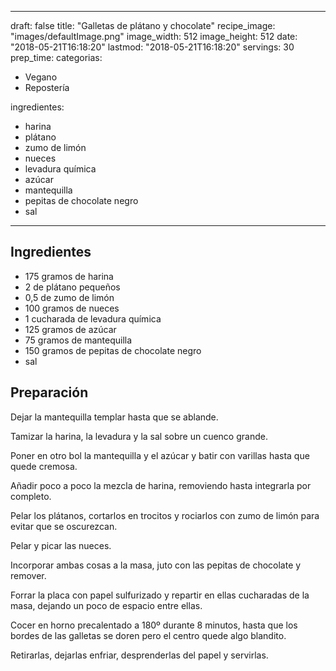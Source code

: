 
---
draft: false
title: "Galletas de plátano y chocolate"
recipe_image: "images/defaultImage.png"
image_width: 512
image_height: 512
date: "2018-05-21T16:18:20"
lastmod: "2018-05-21T16:18:20"
servings: 30
prep_time: 
categorias:
  - Vegano
  - Repostería

ingredientes:
  - harina
  - plátano
  - zumo de limón
  - nueces
  - levadura química
  - azúcar
  - mantequilla
  - pepitas de chocolate negro
  - sal
---

## Ingredientes
- 175 gramos de harina
- 2  de plátano pequeños
- 0,5  de zumo de limón
- 100 gramos de nueces
- 1 cucharada de levadura química
- 125 gramos de azúcar
- 75 gramos de mantequilla
- 150 gramos de pepitas de chocolate negro
- sal

## Preparación
Dejar la mantequilla templar hasta que se ablande.

Tamizar la harina, la levadura y la sal sobre un cuenco grande.

Poner en otro bol la mantequilla y el azúcar y batir con varillas hasta que quede cremosa.

Añadir poco a poco la mezcla de harina, removiendo hasta integrarla por completo.

Pelar los plátanos, cortarlos en trocitos y rociarlos con zumo de limón para evitar que se oscurezcan.

Pelar y picar las nueces.

Incorporar ambas cosas a la masa, juto con las pepitas de chocolate y remover.

Forrar la placa con papel sulfurizado y repartir en ellas cucharadas de la masa, dejando un poco de espacio entre ellas.

Cocer en horno precalentado a 180º durante 8 minutos, hasta que los bordes de las galletas se doren pero el centro quede algo blandito.

Retirarlas, dejarlas enfriar, desprenderlas del papel y servirlas.


